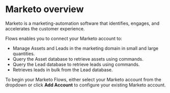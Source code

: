 # Marketo overview

Marketo is a marketing-automation software that identifies, engages, and accelerates the customer experience. 

Flows enables you to connect your Marketo account to:

* Manage Assets and Leads in the marketing domain in small and large quantities.
* Query the Asset database to retrieve assets using commands.
* Query the Lead database to retrieve leads using commands.
* Retrieves leads in bulk from the Lead database.

To begin your Marketo Flows, either select your Marketo account from the dropdown or click **Add Account** to configure your existing Marketo account.

